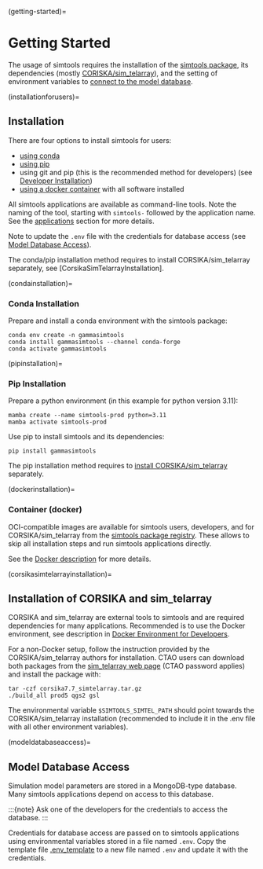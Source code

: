 (getting-started)=

# Getting Started

The usage of simtools requires the installation of the [simtools package](installationforusers), its dependencies (mostly [CORISKA/sim_telarray](corsikasimtelarrayinstallation)),
and the setting of environment variables to [connect to the model database](modeldatabaseaccess).

(installationforusers)=

## Installation

There are four options to install simtools for users:

- [using conda](condainstallation)
- [using pip](pipinstallation)
- using git and pip (this is the recommended method for developers) (see [Developer Installation](../developer-guide/getting_started.md))
- [using a docker container](dockerinstallation) with all software installed

All simtools applications are available as command-line tools.
Note the naming of the tool, starting with `simtools-` followed by the application name.
See the [applications](applications.md) section for more details.

Note to update the `.env` file with the credentials for database access (see [Model Database Access](databases.md)).

The conda/pip installation method requires to install CORSIKA/sim_telarray separately, see [CorsikaSimTelarrayInstallation].

(condainstallation)=

### Conda Installation

Prepare and install a conda environment with the simtools package:

```console
conda env create -n gammasimtools
conda install gammasimtools --channel conda-forge
conda activate gammasimtools
```

(pipinstallation)=

### Pip Installation

Prepare a python environment (in this example for python version 3.11):

```console
mamba create --name simtools-prod python=3.11
mamba activate simtools-prod
```

Use pip to install simtools and its dependencies:

```console
pip install gammasimtools
```

The pip installation method requires to [install CORSIKA/sim_telarray](corsikasimtelarrayinstallation) separately.

(dockerinstallation)=

### Container (docker)

OCI-compatible images are available for simtools users, developers, and for CORSIKA/sim_telarray from the [simtools package registry](https://github.com/orgs/gammasim/packages?repo_name=simtools).
These allows to skip all installation steps and run simtools applications directly.

See the [Docker description](docker_files.md) for more details.

(corsikasimtelarrayinstallation)=

## Installation of CORSIKA and sim_telarray

CORSIKA and sim_telarray are external tools to simtools and are required dependencies for many applications.
Recommended is to use the Docker environment, see description in [Docker Environment for Developers](docker_files.md).

For a non-Docker setup, follow the instruction provided by the CORSIKA/sim_telarray authors for installation.
CTAO users can download both packages from the [sim_telarray web page](https://www.mpi-hd.mpg.de/hfm/CTA/MC/Software/Testing/)
(CTAO password applies) and install the package with:

```console
tar -czf corsika7.7_simtelarray.tar.gz
./build_all prod5 qgs2 gsl
```

The environmental variable `$SIMTOOLS_SIMTEL_PATH` should point towards the CORSIKA/sim_telarray installation
(recommended to include it in the .env file with all other environment variables).

(modeldatabaseaccess)=

## Model Database Access

Simulation model parameters are stored in a MongoDB-type database.
Many simtools applications depend on access to this database.

:::{note}
Ask one of the developers for the credentials to access the database.
:::

Credentials for database access are passed on to simtools applications using environmental variables stored
in a file named `.env`.
Copy the template file [.env_template](https://github.com/gammasim/simtools/blob/main/.env_template)
to a new file named `.env` and update it with the credentials.

